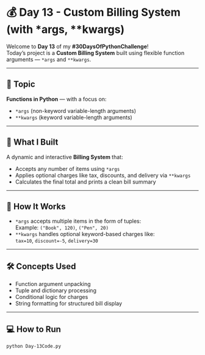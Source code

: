 # 💰 Day 13 - Custom Billing System (with *args, **kwargs)

Welcome to **Day 13** of my **#30DaysOfPythonChallenge**!  
Today’s project is a **Custom Billing System** built using flexible function arguments — `*args` and `**kwargs`.

---

## 📌 Topic
**Functions in Python** — with a focus on:
- `*args` (non-keyword variable-length arguments)
- `**kwargs` (keyword variable-length arguments)

---

## 🧠 What I Built
A dynamic and interactive **Billing System** that:
- Accepts any number of items using `*args`
- Applies optional charges like tax, discounts, and delivery via `**kwargs`
- Calculates the final total and prints a clean bill summary

---

## 🔧 How It Works
- `*args` accepts multiple items in the form of tuples:  
  Example: `("Book", 120)`, `("Pen", 20)`
- `**kwargs` handles optional keyword-based charges like:  
  `tax=10`, `discount=-5`, `delivery=30`

---

## 🛠️ Concepts Used
- Function argument unpacking
- Tuple and dictionary processing
- Conditional logic for charges
- String formatting for structured bill display

---

## 💻 How to Run
```bash
python Day-13Code.py
